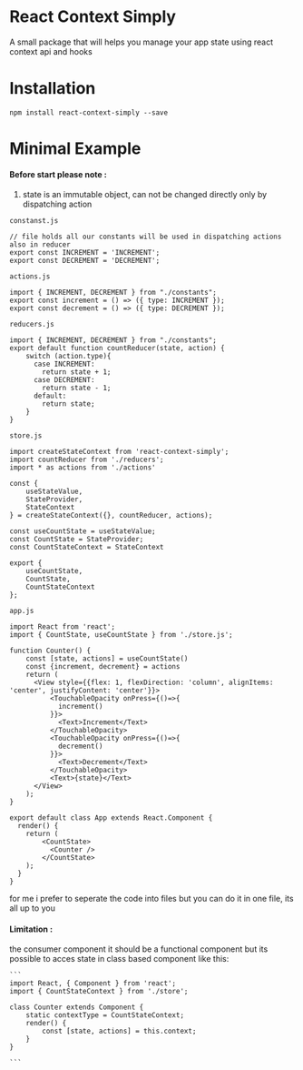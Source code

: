 # React Context Simply
A small package that will helps you manage your app state using react context api and hooks


# Installation

```
npm install react-context-simply --save
```

# Minimal Example

#### Before start please note : 

 1. state is an immutable object, can not be changed directly only by dispatching action

`constanst.js`
```
// file holds all our constants will be used in dispatching actions also in reducer
export const INCREMENT = 'INCREMENT';
export const DECREMENT = 'DECREMENT';

```

`actions.js`
```
import { INCREMENT, DECREMENT } from "./constants";
export const increment = () => ({ type: INCREMENT });
export const decrement = () => ({ type: DECREMENT });

```

`reducers.js`
```
import { INCREMENT, DECREMENT } from "./constants";
export default function countReducer(state, action) {
    switch (action.type){
      case INCREMENT:
        return state + 1;
      case DECREMENT:
        return state - 1;
      default:
        return state;
    }
}

```

`store.js`
```
import createStateContext from 'react-context-simply';
import countReducer from './reducers';
import * as actions from './actions'

const {
    useStateValue,
    StateProvider,
    StateContext
} = createStateContext({}, countReducer, actions);

const useCountState = useStateValue;
const CountState = StateProvider;
const CountStateContext = StateContext

export {
    useCountState,
    CountState,
    CountStateContext
};

```

`app.js`
```
import React from 'react';
import { CountState, useCountState } from './store.js';

function Counter() {
    const [state, actions] = useCountState()
    const {increment, decrement} = actions
    return (
      <View style={{flex: 1, flexDirection: 'column', alignItems: 'center', justifyContent: 'center'}}>
          <TouchableOpacity onPress={()=>{
            increment()
          }}>
            <Text>Increment</Text>
          </TouchableOpacity>
          <TouchableOpacity onPress={()=>{
            decrement()
          }}>
            <Text>Decrement</Text>
          </TouchableOpacity>
          <Text>{state}</Text>
      </View>
    );
}

export default class App extends React.Component {
  render() {
    return (
        <CountState>
          <Counter />
        </CountState>
    );
  }
}

```

for me i prefer to seperate the code into files but you can do it in one file, its all up to you

#### Limitation : 

 the consumer component it should be a functional component but its possible to acces state in class based component like this:

    ```
    import React, { Component } from 'react';
    import { CountStateContext } from './store';

    class Counter extends Component {
        static contextType = CountStateContext;  
        render() {
            const [state, actions] = this.context;
        }
    }

    ```

